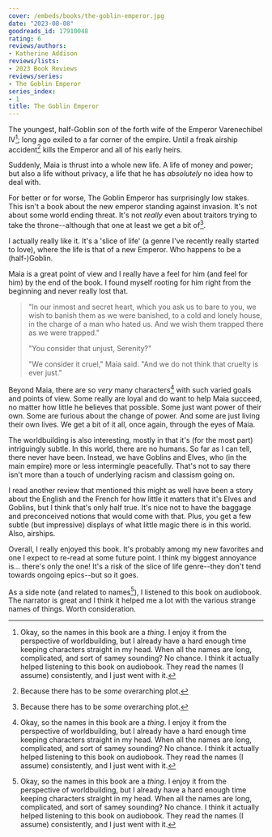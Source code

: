 ```yaml
---
cover: /embeds/books/the-goblin-emperor.jpg
date: "2023-08-08"
goodreads_id: 17910048
rating: 6
reviews/authors:
- Katherine Addison
reviews/lists:
- 2023 Book Reviews
reviews/series:
- The Goblin Emperor
series_index:
- 1
title: The Goblin Emperor
---
```

The youngest, half-Goblin son of the forth wife of the Emperor Varenechibel IV[^names]; long ago exiled to a far corner of the empire. Until a freak airship accident[^accident] kills the Emperor and all of his early heirs. 

Suddenly, Maia is thrust into a whole new life. A life of money and power; but also a life without privacy, a life that he has *absolutely* no idea how to deal with. 

For better or for worse, The Goblin Emperor has surprisingly low stakes. This isn't a book about the new emperor standing against invasion. It's not about some world ending threat. It's not *really* even about traitors trying to take the throne--although that one at least we get a bit of[^accident]. 

I actually really like it. It's a 'slice of life' (a genre I've recently really started to love), where the life is that of a new Emperor. Who happens to be a (half-)Goblin. 

<!--more-->

Maia is a great point of view and I really have a feel for him (and feel for him) by the end of the book. I found myself rooting for him right from the beginning and never really lost that. 

> "In our inmost and secret heart, which you ask us to bare to you, we wish to banish them as we were banished, to a cold and lonely house, in the charge of a man who hated us. And we wish them trapped there as we were trapped."
> 
> "You consider that unjust, Serenity?"
> 
> "We consider it cruel," Maia said. "And we do not think that cruelty is ever just."

Beyond Maia, there are so *very* many characters[^names] with such varied goals and points of view. Some really are loyal and do want to help Maia succeed, no matter how little he believes that possible. Some just want power of their own. Some are furious about the change of power. And some are just living their own lives. We get a bit of it all, once again, through the eyes of Maia. 

The worldbuilding is also interesting, mostly in that it's (for the most part) intriguingly subtle. In this world, there are no humans. So far as I can tell, there never have been. Instead, we have Goblins and Elves, who (in the main empire) more or less intermingle peacefully. That's not to say there isn't more than a touch of underlying racism and classism going on.

I read another review that mentioned this might as well have been a story about the English and the French for how little it matters that it's Elves and Goblins, but I think that's only half true. It's nice not to have the baggage and preconceived notions that would come with that. Plus, you get a few subtle (but impressive) displays of what little magic there is in this world. Also, airships.

Overall, I really enjoyed this book. It's probably among my new favorites and one I expect to re-read at some future point. I think my biggest annoyance is... there's only the one! It's a risk of the slice of life genre--they don't tend towards ongoing epics--but so it goes. 

As a side note (and related to names[^names]), I listened to this book on audiobook. The narrator is great and I think it helped me a lot with the various strange names of things. Worth consideration. 

[^names]: Okay, so the names in this book are a *thing*. I enjoy it from the perspective of worldbuilding, but I already have a hard enough time keeping characters straight in my head. When all the names are long, complicated, and sort of samey sounding? No chance. I think it actually helped listening to this book on audiobook. They read the names (I assume) consistently, and I just went with it. 

[^accident]: Because there has to be *some* overarching plot. 